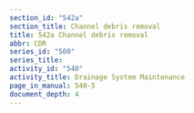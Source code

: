 ```yaml
---
section_id: "542a"
section_title: Channel debris removal
title: 542a Channel debris removal
abbr: CDR
series_id: "500"
series_title: 
activity_id: "540"
activity_title: Drainage System Maintenance
page_in_manual: 540-5
document_depth: 4
---
```

